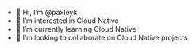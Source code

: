 - 👋 Hi, I’m @paxleyk
- 👀 I’m interested in Cloud Native
- 🌱 I’m currently learning Cloud Native
- 💞️ I’m looking to collaborate on Cloud Native projects

<!---
paxleyk/paxleyk is a ✨ special ✨ repository because its `README.md` (this file) appears on your GitHub profile.
You can click the Preview link to take a look at your changes.
--->
